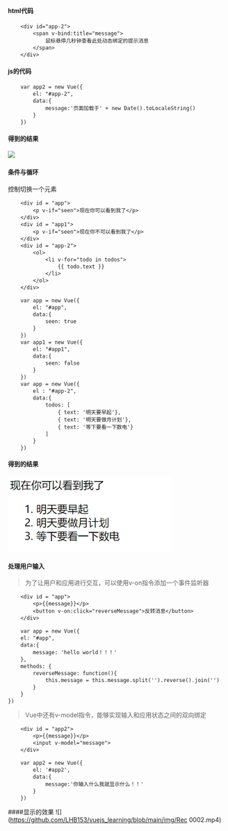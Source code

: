 #### html代码
~~~
    <div id="app-2">
        <span v-bind:title="message">
            鼠标悬停几秒钟查看此处动态绑定的提示消息
        </span>
    </div>
~~~
#### js的代码
~~~
    var app2 = new Vue({
        el: "#app-2",
        data:{
            message:'页面加载于' + new Date().toLocaleString()
        }
    })
~~~
#### 得到的结果
![](https://github.com/LHB153/vuejs_learning/blob/main/img/1607000997(1).png)

#### 条件与循环
控制切换一个元素
~~~
    <div id = "app">
        <p v-if="seen">现在你可以看到我了</p>
    </div>
    <div id = "app1">
        <p v-if="seen">现在你不可以看到我了</p>
    </div>
    <div id = "app-2">
        <ol>
            <li v-for="todo in todos">
                {{ todo.text }}
            </li>
        </ol>
    </div>
~~~
~~~
    var app = new Vue({
        el: "#app",
        data:{
            seen: true
        }
    })
    var app1 = new Vue({
        el: "#app1",
        data:{
            seen: false
        }
    })
    var app = new Vue({
        el : "#app-2",
        data:{
            todos: [
                { text: '明天要早起'},
                { text: '明天要做月计划'},
                { text: '等下要看一下数电'}
            ]
        }
    })
~~~
#### 得到的结果
![](https://github.com/LHB153/vuejs_learning/blob/main/img/3.PNG)


#### 处理用户输入
> 为了让用户和应用进行交互，可以使用v-on指令添加一个事件监听器
~~~
    <div id = "app">
        <p>{{message}}</p>
        <button v-on:click="reverseMessage">反转消息</button>
    </div>
~~~
~~~
    var app = new Vue({
    el: "#app",
    data:{
        message: 'hello world！！！'
    },
    methods: {
        reverseMessage: function(){
            this.message = this.message.split('').reverse().join('')
        }
    }
})
~~~
> Vue中还有v-model指令，能够实现输入和应用状态之间的双向绑定
~~~
    <div id = "app2">
        <p>{{message}}</p>
        <input v-model="message">
    </div>
~~~
~~~
    var app2 = new Vue({
        el: '#app2',
        data:{
            message:'你输入什么我就显示什么！！'
        }
    })
~~~
####显示的效果
![](https://github.com/LHB153/vuejs_learning/blob/main/img/Rec 0002.mp4)